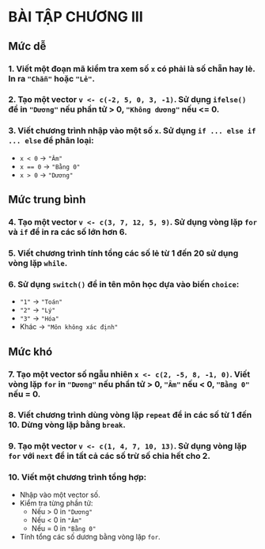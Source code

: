 # **BÀI TẬP CHƯƠNG III**
## **Mức dễ**

### 1. Viết một đoạn mã kiểm tra xem số `x` có phải là số chẵn hay lẻ. In ra `"Chẵn"` hoặc `"Lẻ"`.

### 2. Tạo một vector `v <- c(-2, 5, 0, 3, -1)`. Sử dụng `ifelse()` để in `"Dương"` nếu phần tử > 0, `"Không dương"` nếu <= 0.

### 3. Viết chương trình nhập vào một số `x`. Sử dụng `if ... else if ... else` để phân loại:

   * `x < 0` → `"Âm"`
   * `x == 0` → `"Bằng 0"`
   * `x > 0` → `"Dương"`

## **Mức trung bình**

### 4. Tạo một vector `v <- c(3, 7, 12, 5, 9)`. Sử dụng vòng lặp `for` và `if` để in ra các số lớn hơn 6.

### 5. Viết chương trình tính tổng các số lẻ từ 1 đến 20 sử dụng vòng lặp `while`.

### 6. Sử dụng `switch()` để in tên môn học dựa vào biến `choice`:

   * `"1"` → `"Toán"`
   * `"2"` → `"Lý"`
   * `"3"` → `"Hóa"`
   * Khác → `"Môn không xác định"`

## **Mức khó**

### 7. Tạo một vector số ngẫu nhiên `x <- c(2, -5, 8, -1, 0)`. Viết vòng lặp `for` in `"Dương"` nếu phần tử > 0, `"Âm"` nếu < 0, `"Bằng 0"` nếu = 0.

### 8. Viết chương trình dùng vòng lặp `repeat` để in các số từ 1 đến 10. Dừng vòng lặp bằng `break`.

### 9. Tạo một vector `v <- c(1, 4, 7, 10, 13)`. Sử dụng vòng lặp `for` với `next` để in tất cả các số **trừ** số chia hết cho 2.

### 10. Viết một chương trình tổng hợp:

* Nhập vào một vector số.
* Kiểm tra từng phần tử:
   * Nếu > 0 in `"Dương"`
   * Nếu < 0 in `"Âm"`
   * Nếu = 0 in `"Bằng 0"`
* Tính tổng các số dương bằng vòng lặp `for`.